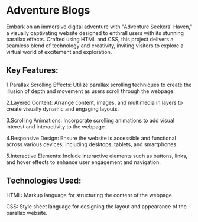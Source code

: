 # Adventure Blogs 

Embark on an immersive digital adventure with "Adventure Seekers' Haven," a visually captivating website designed to enthrall users with its stunning parallax effects. Crafted using HTML and CSS, this project delivers a seamless blend of technology and creativity, inviting visitors to explore a virtual world of excitement and exploration.

## Key Features:

1.Parallax Scrolling Effects: Utilize parallax scrolling techniques to create the illusion of depth and movement as users scroll through the webpage.

2.Layered Content: Arrange content, images, and multimedia in layers to create visually dynamic and engaging layouts.

3.Scrolling Animations: Incorporate scrolling animations to add visual interest and interactivity to the webpage.

4.Responsive Design: Ensure the website is accessible and functional across various devices, including desktops, tablets, and smartphones.

5.Interactive Elements: Include interactive elements such as buttons, links, and hover effects to enhance user engagement and navigation.

## Technologies Used:

HTML: Markup language for structuring the content of the webpage.

CSS: Style sheet language for designing the layout and appearance of the parallax website.

